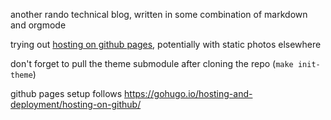 another rando technical blog, written in some combination of markdown and orgmode

trying out [hosting on github pages](https://alanbernstein.github.io), potentially with static photos elsewhere

don't forget to pull the theme submodule after cloning the repo (`make init-theme`)

github pages setup follows https://gohugo.io/hosting-and-deployment/hosting-on-github/
